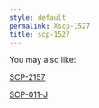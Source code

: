```yaml
---
style: default
permalink: Xscp-1527
title: scp-1527
---
```

You may also like:

[SCP-2157](http://scp-wiki.net/scp-2157)

[SCP-011-J](http://scp-wiki.net/scp-011-j)
